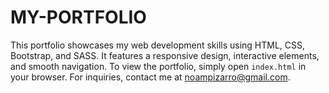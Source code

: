 # MY-PORTFOLIO

This portfolio showcases my web development skills using HTML, CSS, Bootstrap, and SASS. It features a responsive design, interactive elements, and smooth navigation. To view the portfolio, simply open `index.html` in your browser. For inquiries, contact me at noampizarro@gmail.com.
